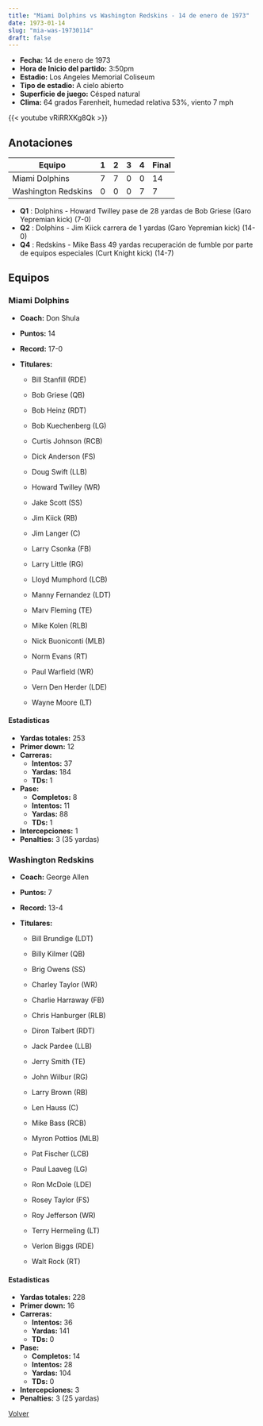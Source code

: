 ```yaml
---
title: "Miami Dolphins vs Washington Redskins - 14 de enero de 1973"
date: 1973-01-14
slug: "mia-was-19730114"
draft: false
---
```

* **Fecha:** 14 de enero de 1973
* **Hora de Inicio del partido:** 3:50pm
* **Estadio:** Los Angeles Memorial Coliseum
* **Tipo de estadio:** A cielo abierto
* **Superficie de juego:** Césped natural
* **Clima:** 64 grados Farenheit, humedad relativa 53%, viento 7 mph

{{< youtube vRiRRXKg8Qk >}}


## Anotaciones
| Equipo | 1 | 2 | 3 | 4 | Final |
|--------|---|---|---|---|-------|
| Miami Dolphins  | 7 | 7 | 0 | 0  | 14 |
| Washington Redskins  | 0 | 0 | 0 | 7  | 7 |
* **Q1** : Dolphins - Howard Twilley pase de 28 yardas de Bob Griese (Garo Yepremian kick) (7-0)
* **Q2** : Dolphins - Jim Kiick carrera de 1 yardas (Garo Yepremian kick) (14-0)
* **Q4** : Redskins - Mike Bass 49 yardas recuperación de fumble por parte de equipos especiales (Curt Knight kick) (14-7)


## Equipos


### Miami Dolphins
* **Coach:** Don Shula
* **Puntos:** 14
* **Record:** 17-0
* **Titulares:** 

  * Bill Stanfill (RDE) 

  * Bob Griese (QB) 

  * Bob Heinz (RDT) 

  * Bob Kuechenberg (LG) 

  * Curtis Johnson (RCB) 

  * Dick Anderson (FS) 

  * Doug Swift (LLB) 

  * Howard Twilley (WR) 

  * Jake Scott (SS) 

  * Jim Kiick (RB) 

  * Jim Langer (C) 

  * Larry Csonka (FB) 

  * Larry Little (RG) 

  * Lloyd Mumphord (LCB) 

  * Manny Fernandez (LDT) 

  * Marv Fleming (TE) 

  * Mike Kolen (RLB) 

  * Nick Buoniconti (MLB) 

  * Norm Evans (RT) 

  * Paul Warfield (WR) 

  * Vern Den Herder (LDE) 

  * Wayne Moore (LT) 

#### Estadísticas
* **Yardas totales:** 253
* **Primer down:** 12
* **Carreras:**
  * **Intentos:** 37
  * **Yardas:** 184
  * **TDs:** 1
* **Pase:**
  * **Completos:** 8
  * **Intentos:** 11
  * **Yardas:** 88
  * **TDs:** 1
* **Intercepciones:** 1
* **Penalties:** 3 (35 yardas)

### Washington Redskins
* **Coach:** George Allen
* **Puntos:** 7
* **Record:** 13-4
* **Titulares:** 

  * Bill Brundige (LDT) 

  * Billy Kilmer (QB) 

  * Brig Owens (SS) 

  * Charley Taylor (WR) 

  * Charlie Harraway (FB) 

  * Chris Hanburger (RLB) 

  * Diron Talbert (RDT) 

  * Jack Pardee (LLB) 

  * Jerry Smith (TE) 

  * John Wilbur (RG) 

  * Larry Brown (RB) 

  * Len Hauss (C) 

  * Mike Bass (RCB) 

  * Myron Pottios (MLB) 

  * Pat Fischer (LCB) 

  * Paul Laaveg (LG) 

  * Ron McDole (LDE) 

  * Rosey Taylor (FS) 

  * Roy Jefferson (WR) 

  * Terry Hermeling (LT) 

  * Verlon Biggs (RDE) 

  * Walt Rock (RT) 

#### Estadísticas
* **Yardas totales:** 228
* **Primer down:** 16
* **Carreras:**
  * **Intentos:** 36
  * **Yardas:** 141
  * **TDs:** 0
* **Pase:**
  * **Completos:** 14
  * **Intentos:** 28
  * **Yardas:** 104
  * **TDs:** 0
* **Intercepciones:** 3
* **Penalties:** 3 (25 yardas)


[Volver](/historia/1972)
